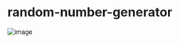 # random-number-generator
![image](https://github.com/user-attachments/assets/2488c758-1e37-4589-89e1-73e53694842e)
